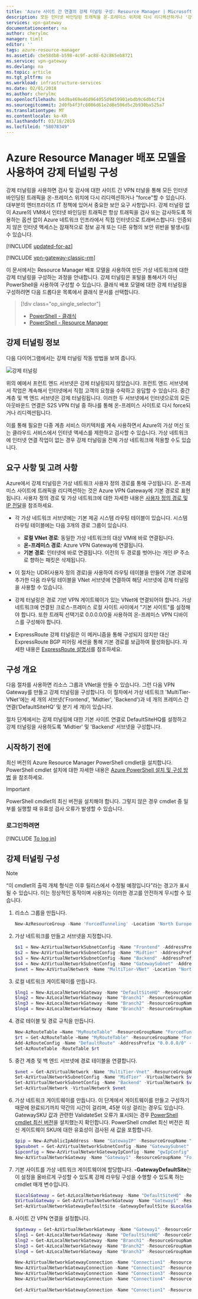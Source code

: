 ```yaml
---
title: 'Azure 사이트 간 연결의 강제 터널링 구성: Resource Manager | Microsoft Docs'
description: 모든 인터넷 바인딩된 트래픽을 온-프레미스 위치에 다시 리디렉션하거나 '강제 적용'하는 방법입니다.
services: vpn-gateway
documentationcenter: na
author: cherylmc
manager: timlt
editor: ''
tags: azure-resource-manager
ms.assetid: cbe58db8-b598-4c9f-ac88-62c865eb8721
ms.service: vpn-gateway
ms.devlang: na
ms.topic: article
ms.tgt_pltfrm: na
ms.workload: infrastructure-services
ms.date: 02/01/2018
ms.author: cherylmc
ms.openlocfilehash: b4d9a469e46d964055d9459901ebdb9c6d04cf24
ms.sourcegitcommit: 2d0fb4f3fc8086d61e2d8e506d5c2b930ba525a7
ms.translationtype: MT
ms.contentlocale: ko-KR
ms.lasthandoff: 03/18/2019
ms.locfileid: "58078349"
---
```

# <a name="configure-forced-tunneling-using-the-azure-resource-manager-deployment-model"></a>Azure Resource Manager 배포 모델을 사용하여 강제 터널링 구성

강제 터널링을 사용하면 검사 및 감사에 대한 사이트 간 VPN 터널을 통해 모든 인터넷 바인딩된 트래픽을 온-프레미스 위치에 다시 리디렉션하거나 "force"할 수 있습니다. 대부분의 엔터프라이즈 IT 정책에 있어서 중요한 보안 요구 사항입니다. 강제 터널링 없이 Azure의 VM에서 인터넷 바인딩된 트래픽은 항상 트래픽을 검사 또는 감사하도록 허용하는 옵션 없이 Azure 네트워크 인프라에서 직접 인터넷으로 트래버스합니다. 인증되지 않은 인터넷 액세스는 잠재적으로 정보 공개 또는 다른 유형의 보안 위반을 발생시킬 수 있습니다.

[!INCLUDE [updated-for-az](../../includes/updated-for-az.md)]

[!INCLUDE [vpn-gateway-classic-rm](../../includes/vpn-gateway-classic-rm-include.md)] 

이 문서에서는 Resource Manager 배포 모델을 사용하여 만든 가상 네트워크에 대한 강제 터널링을 구성하는 과정을 안내합니다. 강제 터널링은 포털을 통해서가 아닌 PowerShell을 사용하여 구성할 수 있습니다. 클래식 배포 모델에 대한 강제 터널링을 구성하려면 다음 드롭다운 목록에서 클래식 문서를 선택합니다.

> [!div class="op_single_selector"]
> * [PowerShell - 클래식](vpn-gateway-about-forced-tunneling.md)
> * [PowerShell - Resource Manager](vpn-gateway-forced-tunneling-rm.md)
> 
> 

## <a name="about-forced-tunneling"></a>강제 터널링 정보

다음 다이어그램에서는 강제 터널링 작동 방법을 보여 줍니다. 

![강제 터널링](./media/vpn-gateway-forced-tunneling-rm/forced-tunnel.png)

위의 예에서 프런트 엔드 서브넷은 강제 터널링되지 않았습니다. 프런트 엔드 서브넷에서 작업은 계속해서 인터넷에서 직접 고객의 요청을 수락하고 응답할 수 있습니다. 중간 계층 및 백 엔드 서브넷은 강제 터널링됩니다. 이러한 두 서브넷에서 인터넷으로의 모든 아웃바운드 연결은 S2S VPN 터널 중 하나를 통해 온-프레미스 사이트로 다시 force되거나 리디렉션됩니다.

이를 통해 필요한 다중 계층 서비스 아키텍처를 계속 사용하면서 Azure의 가상 머신 또는 클라우드 서비스에서 인터넷 액세스를 제한하고 검사할 수 있습니다. 가상 네트워크에 인터넷 연결 작업이 없는 경우 강제 터널링을 전체 가상 네트워크에 적용할 수도 있습니다.

## <a name="requirements-and-considerations"></a>요구 사항 및 고려 사항

Azure에서 강제 터널링은 가상 네트워크 사용자 정의 경로를 통해 구성됩니다. 온-프레미스 사이트에 트래픽을 리디렉션하는 것은 Azure VPN Gateway에 기본 경로로 표현됩니다. 사용자 정의 경로 및 가상 네트워크에 대한 자세한 내용은 [사용자 정의 경로 및 IP 전달](../virtual-network/virtual-networks-udr-overview.md)을 참조하세요.

* 각 가상 네트워크 서브넷에는 기본 제공 시스템 라우팅 테이블이 있습니다. 시스템 라우팅 테이블에는 다음 3개의 경로 그룹이 있습니다.
  
  * **로컬 VNet 경로**: 동일한 가상 네트워크의 대상 VM에 바로 연결됩니다.
  * **온-프레미스 경로**: Azure VPN Gateway에 연결됩니다.
  * **기본 경로**: 인터넷에 바로 연결됩니다. 이전의 두 경로를 벗어나는 개인 IP 주소로 향하는 패킷은 삭제됩니다.
* 이 절차는 UDR(사용자 정의 경로)을 사용하여 라우팅 테이블을 만들어 기본 경로에 추가한 다음 라우팅 테이블을 VNet 서브넷에 연결하여 해당 서브넷에 강제 터널링을 사용할 수 있습니다.
* 강제 터널링은 경로 기반 VPN 게이트웨이가 있는 VNet에 연결되어야 합니다. 가상 네트워크에 연결된 크로스-프레미스 로컬 사이트 사이에서 "기본 사이트"를 설정해야 합니다. 또한 트래픽 선택기로 0.0.0.0/0을 사용하여 온-프레미스 VPN 디바이스를 구성해야 합니다. 
* ExpressRoute 강제 터널링은 이 메커니즘을 통해 구성되지 않지만 대신 ExpressRoute BGP 피어링 세션을 통해 기본 경로를 보급하여 활성화됩니다. 자세한 내용은 [ExpressRoute 설명서](https://azure.microsoft.com/documentation/services/expressroute/)를 참조하세요.

## <a name="configuration-overview"></a>구성 개요

다음 절차를 사용하면 리소스 그룹과 VNet을 만들 수 있습니다. 그런 다음 VPN Gateway를 만들고 강제 터널링을 구성합니다. 이 절차에서 가상 네트워크 'MultiTier-VNet'에는 세 개의 서브넷('Frontend', 'Midtier', 'Backend')과 네 개의 프레미스 간 연결(‘DefaultSiteHQ’ 및 분기 세 개)이 있습니다.

절차 단계에서는 강제 터널링에 대한 기본 사이트 연결로 DefaultSiteHQ를 설정하고 강제 터널링을 사용하도록 'Midtier' 및 'Backend' 서브넷을 구성합니다.

## <a name="before"></a>시작하기 전에

최신 버전의 Azure Resource Manager PowerShell cmdlet을 설치합니다. PowerShell cmdlet 설치에 대한 자세한 내용은 [Azure PowerShell 설치 및 구성 방법](/powershell/azure/overview) 을 참조하세요.

> [!IMPORTANT]
> PowerShell cmdlet의 최신 버전을 설치해야 합니다. 그렇지 않은 경우 cmdlet 중 일부를 실행할 때 유효성 검사 오류가 발생할 수 있습니다.
>
>

### <a name="to-log-in"></a>로그인하려면

[!INCLUDE [To log in](../../includes/vpn-gateway-ps-login-include.md)]

## <a name="configure-forced-tunneling"></a>강제 터널링 구성

> [!NOTE]
> “이 cmdlet의 출력 개체 형식은 이후 릴리스에서 수정될 예정입니다”라는 경고가 표시될 수 있습니다. 이는 정상적인 동작이며 사용자는 이러한 경고를 안전하게 무시할 수 있습니다.
>
>


1. 리소스 그룹을 만듭니다.

   ```powershell
   New-AzResourceGroup -Name 'ForcedTunneling' -Location 'North Europe'
   ```
2. 가상 네트워크를 만들고 서브넷을 지정합니다.

   ```powershell 
   $s1 = New-AzVirtualNetworkSubnetConfig -Name "Frontend" -AddressPrefix "10.1.0.0/24"
   $s2 = New-AzVirtualNetworkSubnetConfig -Name "Midtier" -AddressPrefix "10.1.1.0/24"
   $s3 = New-AzVirtualNetworkSubnetConfig -Name "Backend" -AddressPrefix "10.1.2.0/24"
   $s4 = New-AzVirtualNetworkSubnetConfig -Name "GatewaySubnet" -AddressPrefix "10.1.200.0/28"
   $vnet = New-AzVirtualNetwork -Name "MultiTier-VNet" -Location "North Europe" -ResourceGroupName "ForcedTunneling" -AddressPrefix "10.1.0.0/16" -Subnet $s1,$s2,$s3,$s4
   ```
3. 로컬 네트워크 게이트웨이를 만듭니다.

   ```powershell
   $lng1 = New-AzLocalNetworkGateway -Name "DefaultSiteHQ" -ResourceGroupName "ForcedTunneling" -Location "North Europe" -GatewayIpAddress "111.111.111.111" -AddressPrefix "192.168.1.0/24"
   $lng2 = New-AzLocalNetworkGateway -Name "Branch1" -ResourceGroupName "ForcedTunneling" -Location "North Europe" -GatewayIpAddress "111.111.111.112" -AddressPrefix "192.168.2.0/24"
   $lng3 = New-AzLocalNetworkGateway -Name "Branch2" -ResourceGroupName "ForcedTunneling" -Location "North Europe" -GatewayIpAddress "111.111.111.113" -AddressPrefix "192.168.3.0/24"
   $lng4 = New-AzLocalNetworkGateway -Name "Branch3" -ResourceGroupName "ForcedTunneling" -Location "North Europe" -GatewayIpAddress "111.111.111.114" -AddressPrefix "192.168.4.0/24"
   ```
4. 경로 테이블 및 경로 규칙을 만듭니다.

   ```powershell
   New-AzRouteTable –Name "MyRouteTable" -ResourceGroupName "ForcedTunneling" –Location "North Europe"
   $rt = Get-AzRouteTable –Name "MyRouteTable" -ResourceGroupName "ForcedTunneling" 
   Add-AzRouteConfig -Name "DefaultRoute" -AddressPrefix "0.0.0.0/0" -NextHopType VirtualNetworkGateway -RouteTable $rt
   Set-AzRouteTable -RouteTable $rt
   ```
5. 중간 계층 및 백 엔드 서브넷에 경로 테이블을 연결합니다.

   ```powershell
   $vnet = Get-AzVirtualNetwork -Name "MultiTier-Vnet" -ResourceGroupName "ForcedTunneling"
   Set-AzVirtualNetworkSubnetConfig -Name "MidTier" -VirtualNetwork $vnet -AddressPrefix "10.1.1.0/24" -RouteTable $rt
   Set-AzVirtualNetworkSubnetConfig -Name "Backend" -VirtualNetwork $vnet -AddressPrefix "10.1.2.0/24" -RouteTable $rt
   Set-AzVirtualNetwork -VirtualNetwork $vnet
   ```
6. 가상 네트워크 게이트웨이를 만듭니다. 이 단계에서 게이트웨이를 만들고 구성하기 때문에 완료되기까지 약간의 시간이 걸리며, 45분 이상 걸리는 경우도 있습니다. GatewaySKU 값과 관련한 ValidateSet 오류가 표시되는 경우 [PowerShell cmdlet 최신 버전](#before)을 설치했는지 확인합니다. PowerShell cmdlet 최신 버전은 최신 게이트웨이 SKU에 대한 유효성이 검사된 새 값을 포함합니다.

   ```powershell
   $pip = New-AzPublicIpAddress -Name "GatewayIP" -ResourceGroupName "ForcedTunneling" -Location "North Europe" -AllocationMethod Dynamic
   $gwsubnet = Get-AzVirtualNetworkSubnetConfig -Name "GatewaySubnet" -VirtualNetwork $vnet
   $ipconfig = New-AzVirtualNetworkGatewayIpConfig -Name "gwIpConfig" -SubnetId $gwsubnet.Id -PublicIpAddressId $pip.Id
   New-AzVirtualNetworkGateway -Name "Gateway1" -ResourceGroupName "ForcedTunneling" -Location "North Europe" -IpConfigurations $ipconfig -GatewayType Vpn -VpnType RouteBased -GatewaySku VpnGw1 -EnableBgp $false
   ```
7. 기본 사이트를 가상 네트워크 게이트웨이에 할당합니다. **-GatewayDefaultSite**는 이 설정을 올바르게 구성할 수 있도록 강제 라우팅 구성을 수행할 수 있도록 하는 cmdlet 매개 변수입니다. 

   ```powershell
   $LocalGateway = Get-AzLocalNetworkGateway -Name "DefaultSiteHQ" -ResourceGroupName "ForcedTunneling"
   $VirtualGateway = Get-AzVirtualNetworkGateway -Name "Gateway1" -ResourceGroupName "ForcedTunneling"
   Set-AzVirtualNetworkGatewayDefaultSite -GatewayDefaultSite $LocalGateway -VirtualNetworkGateway $VirtualGateway
   ```
8. 사이트 간 VPN 연결을 설정합니다.

   ```powershell
   $gateway = Get-AzVirtualNetworkGateway -Name "Gateway1" -ResourceGroupName "ForcedTunneling"
   $lng1 = Get-AzLocalNetworkGateway -Name "DefaultSiteHQ" -ResourceGroupName "ForcedTunneling" 
   $lng2 = Get-AzLocalNetworkGateway -Name "Branch1" -ResourceGroupName "ForcedTunneling" 
   $lng3 = Get-AzLocalNetworkGateway -Name "Branch2" -ResourceGroupName "ForcedTunneling" 
   $lng4 = Get-AzLocalNetworkGateway -Name "Branch3" -ResourceGroupName "ForcedTunneling" 
    
   New-AzVirtualNetworkGatewayConnection -Name "Connection1" -ResourceGroupName "ForcedTunneling" -Location "North Europe" -VirtualNetworkGateway1 $gateway -LocalNetworkGateway2 $lng1 -ConnectionType IPsec -SharedKey "preSharedKey"
   New-AzVirtualNetworkGatewayConnection -Name "Connection2" -ResourceGroupName "ForcedTunneling" -Location "North Europe" -VirtualNetworkGateway1 $gateway -LocalNetworkGateway2 $lng2 -ConnectionType IPsec -SharedKey "preSharedKey"
   New-AzVirtualNetworkGatewayConnection -Name "Connection3" -ResourceGroupName "ForcedTunneling" -Location "North Europe" -VirtualNetworkGateway1 $gateway -LocalNetworkGateway2 $lng3 -ConnectionType IPsec -SharedKey "preSharedKey"
   New-AzVirtualNetworkGatewayConnection -Name "Connection4" -ResourceGroupName "ForcedTunneling" -Location "North Europe" -VirtualNetworkGateway1 $gateway -LocalNetworkGateway2 $lng4 -ConnectionType IPsec -SharedKey "preSharedKey"
    
   Get-AzVirtualNetworkGatewayConnection -Name "Connection1" -ResourceGroupName "ForcedTunneling"
   ```
